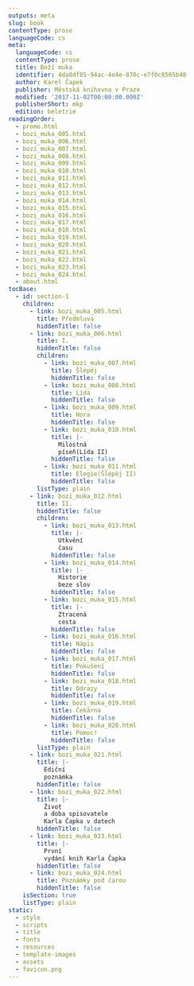 ```yaml
---
outputs: meta
slug: book
contentType: prose
languageCode: cs
meta:
  languageCode: cs
  contentType: prose
  title: Boží muka
  identifier: 4da8df85-94ac-4e4e-870c-e7f0c8565b48
  author: Karel Čapek
  publisher: Městská knihovna v Praze
  modified: '2017-11-02T00:00:00.000Z'
  publisherShort: mkp
  edition: beletrie
readingOrder:
  - promo.html
  - bozi_muka_005.html
  - bozi_muka_006.html
  - bozi_muka_007.html
  - bozi_muka_008.html
  - bozi_muka_009.html
  - bozi_muka_010.html
  - bozi_muka_011.html
  - bozi_muka_012.html
  - bozi_muka_013.html
  - bozi_muka_014.html
  - bozi_muka_015.html
  - bozi_muka_016.html
  - bozi_muka_017.html
  - bozi_muka_018.html
  - bozi_muka_019.html
  - bozi_muka_020.html
  - bozi_muka_021.html
  - bozi_muka_022.html
  - bozi_muka_023.html
  - bozi_muka_024.html
  - about.html
tocBase:
  - id: section-1
    children:
      - link: bozi_muka_005.html
        title: Předmluva
        hiddenTitle: false
      - link: bozi_muka_006.html
        title: I.
        hiddenTitle: false
        children:
          - link: bozi_muka_007.html
            title: Šlépěj
            hiddenTitle: false
          - link: bozi_muka_008.html
            title: Lída
            hiddenTitle: false
          - link: bozi_muka_009.html
            title: Hora
            hiddenTitle: false
          - link: bozi_muka_010.html
            title: |-
              Milostná
              píseň(Lída II)
            hiddenTitle: false
          - link: bozi_muka_011.html
            title: Elegie(Šlépěj II)
            hiddenTitle: false
        listType: plain
      - link: bozi_muka_012.html
        title: II.
        hiddenTitle: false
        children:
          - link: bozi_muka_013.html
            title: |-
              Utkvění
              času
            hiddenTitle: false
          - link: bozi_muka_014.html
            title: |-
              Historie
              beze slov
            hiddenTitle: false
          - link: bozi_muka_015.html
            title: |-
              Ztracená
              cesta
            hiddenTitle: false
          - link: bozi_muka_016.html
            title: Nápis
            hiddenTitle: false
          - link: bozi_muka_017.html
            title: Pokušení
            hiddenTitle: false
          - link: bozi_muka_018.html
            title: Odrazy
            hiddenTitle: false
          - link: bozi_muka_019.html
            title: Čekárna
            hiddenTitle: false
          - link: bozi_muka_020.html
            title: Pomoc!
            hiddenTitle: false
        listType: plain
      - link: bozi_muka_021.html
        title: |-
          Ediční
          poznámka
        hiddenTitle: false
      - link: bozi_muka_022.html
        title: |-
          Život
          a doba spisovatele
          Karla Čapka v datech
        hiddenTitle: false
      - link: bozi_muka_023.html
        title: |-
          První
          vydání knih Karla Čapka
        hiddenTitle: false
      - link: bozi_muka_024.html
        title: Poznámky pod čarou
        hiddenTitle: false
    isSection: true
    listType: plain
static:
  - style
  - scripts
  - title
  - fonts
  - resources
  - template-images
  - assets
  - favicon.png
---
```


